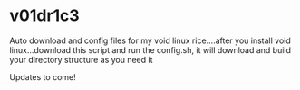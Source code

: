 # v01dr1c3

Auto download and config files for my void linux rice....after you install void linux...download this script and run the config.sh, it will download and build your directory structure as you need it

Updates to come!
